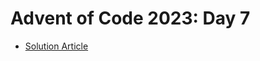 # Advent of Code 2023: Day 7

- [Solution Article](https://open.substack.com/pub/simontoth/p/daily-bite-of-c-advent-of-code-day-078?r=1g4l8a&utm_campaign=post&utm_medium=web)